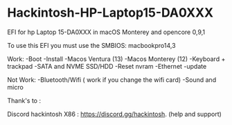 # Hackintosh-HP-Laptop15-DA0XXX
EFI for hp Laptop 15-DA0XXX in macOS Monterey and opencore 0,9,1


To use this EFI you must use the SMBIOS: macbookpro14,3

Work:
-Boot
-Install
-Macos Ventura (13)
-Macos Monterey (12)
-Keyboard + trackpad
-SATA and NVME SSD/HDD
-Reset nvram 
-Ethernet
-update


Not Work:
-Bluetooth/Wifi ( work if you change the wifi card)
-Sound and micro




Thank's to : 

Discord hackintosh X86 : https://discord.gg/hackintosh. (help and support)
